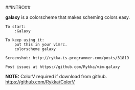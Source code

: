 ##INTRO##

**galaxy** is a colorscheme that makes scheming colors easy.
    
    To start:     
        :Galaxy 

    To keep using it:
        put this in your vimrc.
        colorscheme galaxy

    Screenshot: http://rykka.is-programmer.com/posts/31819

    Post issues at https://github.com/Rykka/vim-galaxy 

**NOTE:**   ColorV required if download from github.
            https://github.com/Rykka/ColorV

